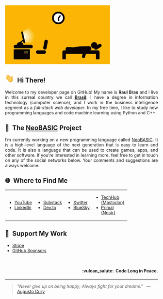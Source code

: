 ![Profile Banner](https://raw.githubusercontent.com/teknolista/teknolista/main/assets/profile-banner.gif)

## <img src="https://raw.githubusercontent.com/teknolista/teknolista/main/assets/hand-waving.gif" width="30px">&nbsp; Hi There!

<p align="justify">Welcome to my developer page on GitHub! My name is <b>Raul Bras</b> and I live in this surreal country we call <a href="https://en.wikipedia.org/wiki/Brazil"><b>Brasil</b></a>. I have a degree in information technology (computer science), and I work in the business intelligence segment as a <i>full-stack web developer</i>. In my free time, I like to study new programming languages and code machine learning using Python and C++.</p>


## 🔰&nbsp; The [NeoBASIC](https://github.com/neobasic) Project

<p align="justify">I’m currently working on a new programming language called <a href="https://www.neobasic.org/en/">NeoBASIC</a>. It is a high-level language of the next generation that is easy to learn and code. It is also a language that can be used to create games, apps, and other software. If you're interested in learning more, feel free to get in touch on any of the social networks below. Your comments and suggestions are always welcome.</p>


## 🌐&nbsp; Where to Find Me

<table style="width: 80%; border: none;">
  <tr style="border: none;">
    <td style="border: none;">
        <ul>
            <li><a href="https://www.youtube.com/@Teknolista">YouTube</a></li>
            <li><a href="https://www.linkedin.com/in/teknolista">LinkedIn</a></li>
        </ul>
    </td>
    <td style="border: none;">
        <ul>
            <li><a href="https://teknolista.substack.com">Substack</a></li>
            <li><a href="https://dev.to/teknolista">Dev.to</a></li>
        </ul>
    </td>
    <td style="border: none;">
        <ul>
            <li><a href="https://x.com/teknolista">Xwitter</a></li>
            <li><a href="https://bsky.app/profile/teknolista.bsky.social">BlueSky</a></li>
        </ul>
    </td>
    <td style="border: none;">
        <ul>
            <li><a href="https://techhub.social/@teknolista">TechHub (Mastodon)</a></li>
            <li><a href="https://primal.net/p/nprofile1qqsrqafqzcxapdrwfeg8amvrvww7vzqspl4xw0qlr0j3f8ytzu3egfg8heh5f">Primal (Nostr)</a></li>
        </ul>
    </td>
  </tr>
</table>


## 🥰&nbsp; Support My Work

- [Stripe](https://donate.stripe.com/5kQ9ASeQren29bP1Xf1Jm00)
- [GitHub Sponsors](https://github.com/sponsors/neobasic)


<br />

<h4 align="right">:vulcan_salute:&nbsp; Code Long in Peace.</h4>

- - -

> _"Never give up on being happy; Always fight for your dreams."_ &nbsp; — &nbsp; [Augusto Cury](https://en.wikipedia.org/wiki/Augusto_Cury)
